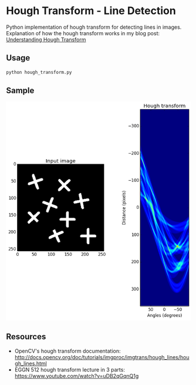 # Hough Transform - Line Detection

Python implementation of hough transform for detecting lines in images.    
Explanation of how the hough transform works in my blog post: [Understanding Hough Transform](http://scriptogr.am/alyssa/post/understanding-hough-transform)

## Usage
```py
python hough_transform.py
```
## Sample 
![hough transform image](imgs/output.png)

## Resources
* OpenCV's hough transform documentation: 
<http://docs.opencv.org/doc/tutorials/imgproc/imgtrans/hough_lines/hough_lines.html>
* EGGN 512 hough transform lecture in 3 parts:
<https://www.youtube.com/watch?v=uDB2qGqnQ1g>